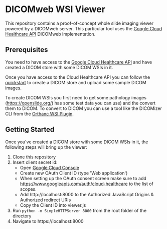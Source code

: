 # DICOMweb WSI Viewer

This repository contains a proof-of-concept whole slide imaging viewer powered
by a DICOMweb server. This particular tool uses the
[Google Cloud Healthcare API](https://cloud.google.com/healthcare/) DICOMweb
implementation.

## Prerequisites

You need to have access to the
[Google Cloud Healthcare API](https://cloud.google.com/healthcare/) and have
created a DICOM store with some DICOM WSIs in it.

Once you have access to the Cloud Healthcare API you can follow the
[quickstart](https://cloud.google.com/healthcare/docs/quickstart) to create a
DICOM store and upload some sample DICOM images.

To create DICOM WSIs you first need to get some pathology images
(https://openslide.org/) has some test data you can use) and the convert them to
DICOM. To convert to DICOM you can use a tool like the DICOMizer CLI from the
[Orthanc WSI Plugin](http://wsi.orthanc-server.com/demo/).

## Getting Started

Once you've created a DICOM store with some DICOM WSIs in it, the following
steps will bring up the viewer:

1) Clone this repository
2) Insert client secret id:
    - Open [Google Cloud Console](https://console.cloud.google.com/apis/credentials)
    - Create new OAuth Client ID (type 'Web application')
    - When setting up the OAuth consent screen make sure to add https://www.googleapis.com/auth/cloud-healthcare to the list of scopes.
    - Add http://localhost:8000 to the Authorized JavaScript Origins & Authorized redirect URIs
    - Copy the Client ID into viewer.js
3) Run `python -m SimpleHTTPServer 8000` from the root folder of the directory
4) Navigate to https://localhost:8000

